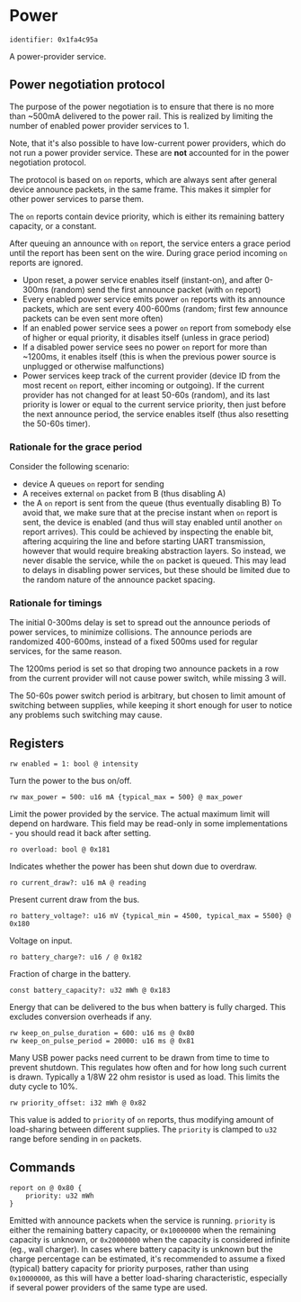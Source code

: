# Power

    identifier: 0x1fa4c95a

A power-provider service.

## Power negotiation protocol

The purpose of the power negotiation is to ensure that there is no more than ~500mA
delivered to the power rail.
This is realized by limiting the number of enabled power provider services to 1.

Note, that it's also possible to have low-current power providers, which do not
run a power provider service.
These are **not** accounted for in the power negotiation protocol.

The protocol is based on `on` reports, which are always sent 
after general device announce packets, in the same frame.
This makes it simpler for other power services to parse them.

The `on` reports contain device priority, which is either its remaining battery
capacity, or a constant.

After queuing an announce with `on` report, the service enters a grace period
until the report has been sent on the wire.
During grace period incoming `on` reports are ignored.

* Upon reset, a power service enables itself (instant-on), and after 0-300ms (random)
  send the first announce packet (with `on` report)
* Every enabled power service emits power `on` reports with its announce packets,
  which are sent every 400-600ms (random; first few announce packets can be even sent more often)
* If an enabled power service sees a power `on` report from somebody else of higher or equal priority,
  it disables itself (unless in grace period)
* If a disabled power service sees no power `on` report for more than ~1200ms, it enables itself
  (this is when the previous power source is unplugged or otherwise malfunctions)
* Power services keep track of the current provider
  (device ID from the most recent `on` report, either incoming or outgoing).
  If the current provider has not changed for at least 50-60s (random),
  and its last priority is lower or equal to the current service priority,
  then just before the next announce period, the service enables itself
  (thus also resetting the 50-60s timer).

### Rationale for the grace period

Consider the following scenario:
* device A queues `on` report for sending
* A receives external `on` packet from B (thus disabling A)
* the A `on` report is sent from the queue (thus eventually disabling B)
To avoid that, we make sure that at the precise instant when `on` report is sent,
the device is enabled (and thus will stay enabled until another `on` report arrives).
This could be achieved by inspecting the enable bit, aftering acquiring the line
and before starting UART transmission, however that would require breaking abstraction layers.
So instead, we never disable the service, while the `on` packet is queued.
This may lead to delays in disabling power services, but these should be limited due to the
random nature of the announce packet spacing.

### Rationale for timings

The initial 0-300ms delay is set to spread out the announce periods of power services,
to minimize collisions.
The announce periods are randomized 400-600ms, instead of a fixed 500ms used for regular
services, for the same reason.

The 1200ms period is set so that droping two announce packets in a row
from the current provider will not cause power switch, while missing 3 will.

The 50-60s power switch period is arbitrary, but chosen to limit amount of switching between supplies,
while keeping it short enough for user to notice any problems such switching may cause.

## Registers

    rw enabled = 1: bool @ intensity

Turn the power to the bus on/off.

    rw max_power = 500: u16 mA {typical_max = 500} @ max_power

Limit the power provided by the service. The actual maximum limit will depend on hardware.
This field may be read-only in some implementations - you should read it back after setting.

    ro overload: bool @ 0x181

Indicates whether the power has been shut down due to overdraw.

    ro current_draw?: u16 mA @ reading

Present current draw from the bus.

    ro battery_voltage?: u16 mV {typical_min = 4500, typical_max = 5500} @ 0x180

Voltage on input.

    ro battery_charge?: u16 / @ 0x182

Fraction of charge in the battery.

    const battery_capacity?: u32 mWh @ 0x183

Energy that can be delivered to the bus when battery is fully charged.
This excludes conversion overheads if any.

    rw keep_on_pulse_duration = 600: u16 ms @ 0x80
    rw keep_on_pulse_period = 20000: u16 ms @ 0x81

Many USB power packs need current to be drawn from time to time to prevent shutdown.
This regulates how often and for how long such current is drawn.
Typically a 1/8W 22 ohm resistor is used as load. This limits the duty cycle to 10%.

    rw priority_offset: i32 mWh @ 0x82

This value is added to `priority` of `on` reports, thus modifying amount of load-sharing
between different supplies.
The `priority` is clamped to `u32` range before sending in `on` packets.

## Commands

    report on @ 0x80 {
        priority: u32 mWh
    }

Emitted with announce packets when the service is running.
`priority` is either the remaining battery capacity,
or `0x10000000` when the remaining capacity is unknown,
or `0x20000000` when the capacity is considered infinite (eg., wall charger).
In cases where battery capacity is unknown but the charge percentage can be estimated,
it's recommended to assume a fixed (typical) battery capacity for priority purposes,
rather than using `0x10000000`, as this will have a better load-sharing characteristic,
especially if several power providers of the same type are used.
